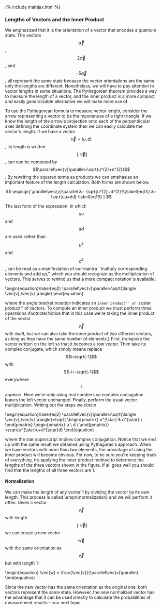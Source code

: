 {% include mathjax.html %}

### Lengths of Vectors and the Inner Product

We emphasized that it is the orientation of a vector that encodes a quantum state.  The vectors $$\vec{\alpha}$$, $$2\vec{\alpha}$$, and $$-5\vec{\alpha}$$, all represent the same state because the vector orientations are the same; only the lengths are different.  Nonetheless, we will have to pay attention to vector lengths in some situations.  The Pythagorean theorem provides a way to measure the length of a vector, and the inner product is a more compact and easily generalizable alternative we will make more use of.

To use the Pythagorean formula to measure vector length, consider the arrow representing a vector to be the hypotenuse of a right triangle.  If we know the length of the arrow's projection onto each of the perpendicular axes defining the coordinate system then we can easily calculate the vector's length.  If we have a vector $$\vec{v} = (u,d)$$, its length is written $$\parallel\vec{v}\parallel$$, can can be computed by $$\parallel\vec{v}\parallel=\sqrt{u^{2}+d^{2}}$$.  By rewriting the squared terms as products we can emphasize an important feature of the length calculation.  Both forms are shown below.

$$
\eqalign{
\parallel\vec{v}\parallel &= \sqrt{u^{2}+d^{2}}\\\label{eq1A}
&= \sqrt{uu+dd} \label{eq1B}
}
$$

The last form of the expression, in which $$uu$$ and $$dd$$ are used rather than $$u^2$$ and $$d^2$$, can be read as a manifestation of our mantra ``multiply corresponding elements and add up,'' which you should recognize as the multiplication of vectors.  This serves to remind us that a more compact notation is available:

\begin{equation}\label{eq2}
\parallel\vec{v}\parallel=\sqrt{\langle \vec{v},\vec{v} \rangle}
\end{equation}

where the angle bracket notation indicates an ``inner product'' or ``scalar product'' of vectors.  To compute an inner product we must perform three operations.\footnote{Notice that in this case we're taking the inner product of the vector $$\vec{v}$$ with itself, but we can also take the inner product of two different vectors, as long as they have the same number of elements.}  First, transpose the vector written on the left so that it becomes a row vector. Then take its complex conjugate, which simply means replace $$i=\sqrt{-1}$$ with $$-i=-\sqrt{-1}$$ everywhere $$i$$ appears. Here we're only using real numbers so complex conjugation leaves the left vector unchanged. Finally, perform the usual vector multiplication.  Writing out the steps we obtain

\begin{equation}\label{eq2}
\parallel\vec{v}\parallel=\sqrt{\langle \vec{v},\vec{v} \rangle}=\sqrt{
\begin{pmatrix}
u^{\star} & d^{\star} \\
\end{pmatrix}
\begin{pmatrix}
  u \\
  d \\
\end{pmatrix}}
=\sqrt{u^{\star}u+d^{\star}d}
\end{equation}

where the star superscript implies complex conjugation.  Notice that we end up with the same result we obtained using Pythagoras's approach.  When we have vectors with more than two elements, the advantage of using the inner product will become obvious.  For now, to be sure you're keeping track of everything, try applying the inner product method to determine the lengths of the three vectors shown in the figure.  If all goes well you should find that the lengths of all three vectors are 1.

#### Normalization
We can make the length of any vector 1 by dividing the vector by its own length.  This process is called \emph{normalization} and we will perform it often.  Given a vector $$\vec{v}$$ with length $$ \parallel \vec{v}\parallel$$ we can create a new vector $$\vec{w}$$ with the same orientation as $$\vec{v}$$ but with length 1:

\begin{equation}
    \vec{w} = \frac{\vec{v}}{\parallel\vec{v}\parallel}
\end{equation}

Since the new vector has the same orientation as the original one, both vectors represent the same state.  However, the new normalized vector has the advantage that it can be used directly  to calculate the probabilities of measurement results---our next topic. 
